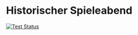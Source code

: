 # Historischer Spieleabend

[![Test Status](../../actions/workflows/ci-tests.yml/badge.svg)](../../actions/workflows/ci-tests.yml)